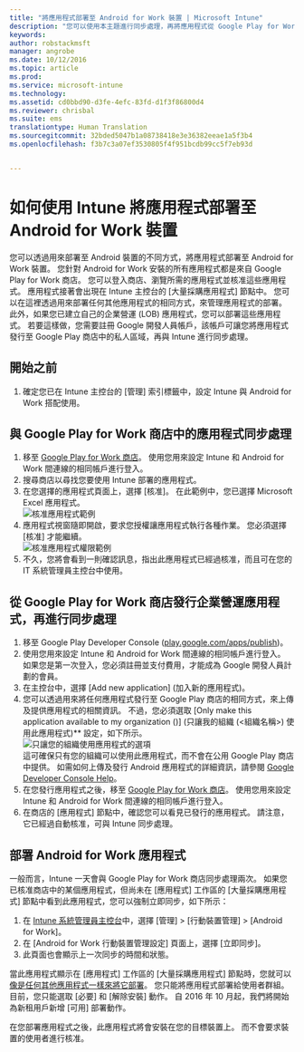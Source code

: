 ```yaml
---
title: "將應用程式部署至 Android for Work 裝置 | Microsoft Intune"
description: "您可以使用本主題進行同步處理，再將應用程式從 Google Play for Work 商店部署至Android for Work 裝置。"
keywords: 
author: robstackmsft
manager: angrobe
ms.date: 10/12/2016
ms.topic: article
ms.prod: 
ms.service: microsoft-intune
ms.technology: 
ms.assetid: cd0bbd90-d3fe-4efc-83fd-d1f3f86800d4
ms.reviewer: chrisbal
ms.suite: ems
translationtype: Human Translation
ms.sourcegitcommit: 32bded5047b1a08738418e3e36382eeae1a5f3b4
ms.openlocfilehash: f3b7c3a07ef3530805f4f951bcdb99cc5f7eb93d


---
```


# 如何使用 Intune 將應用程式部署至 Android for Work 裝置

您可以透過用來部署至 Android 裝置的不同方式，將應用程式部署至 Android for Work 裝置。 您針對 Android for Work 安裝的所有應用程式都是來自 Google Play for Work 商店。 您可以登入商店、瀏覽所需的應用程式並核准這些應用程式。
應用程式接著會出現在 Intune 主控台的 [大量採購應用程式] 節點中。 您可以在這裡透過用來部署任何其他應用程式的相同方式，來管理應用程式的部署。
此外，如果您已建立自己的企業營運 (LOB) 應用程式，您可以部署這些應用程式。 若要這樣做，您需要註冊 Google 開發人員帳戶，該帳戶可讓您將應用程式發行至 Google Play 商店中的私人區域，再與 Intune 進行同步處理。

## 開始之前

1. 確定您已在 Intune 主控台的 [管理] 索引標籤中，設定 Intune 與 Android for Work 搭配使用。

## 與 Google Play for Work 商店中的應用程式同步處理


1. 移至 [Google Play for Work 商店](https://play.google.com/work)。 使用您用來設定 Intune 和 Android for Work 間連線的相同帳戶進行登入。
2. 搜尋商店以尋找您要使用 Intune 部署的應用程式。
3. 在您選擇的應用程式頁面上，選擇 [核准]。 在此範例中，您已選擇 Microsoft Excel 應用程式。<br>
  ![核准應用程式範例](/intune/deploy-use/media/approve.png)
4. 應用程式視窗隨即開啟，要求您授權讓應用程式執行各種作業。 您必須選擇 [核准] 才能繼續。<br>
  ![核准應用程式權限範例](/intune/deploy-use/media/approve-app-permissions.png)
5. 不久，您將會看到一則確認訊息，指出此應用程式已經過核准，而且可在您的 IT 系統管理員主控台中使用。 

## 從 Google Play for Work 商店發行企業營運應用程式，再進行同步處理 

1. 移至 Google Play Developer Console ([play.google.com/apps/publish](play.google.com/apps/publish))。
2. 使用您用來設定 Intune 和 Android for Work 間連線的相同帳戶進行登入。 如果您是第一次登入，您必須註冊並支付費用，才能成為 Google 開發人員計劃的會員。
3. 在主控台中，選擇 [Add new application] (加入新的應用程式)。
4. 您可以透過用來將任何應用程式發行至 Google Play 商店的相同方式，來上傳及提供應用程式的相關資訊。 不過，您必須選取 [Only make this application available to my organization (<organization name>)] (只讓我的組織 (<組織名稱>) 使用此應用程式)** 設定，如下所示。<br>
  ![只讓您的組織使用應用程式的選項](/intune/deploy-use/media/restrict.png)<br>
這可確保只有您的組織可以使用此應用程式，而不會在公用 Google Play 商店中提供。
如需如何上傳及發行 Android 應用程式的詳細資訊，請參閱 [Google Developer Console Help](https://support.google.com/googleplay/android-developer/answer/113469)。
5. 在您發行應用程式之後，移至 [Google Play for Work 商店](https://play.google.com/work)。 使用您用來設定 Intune 和 Android for Work 間連線的相同帳戶進行登入。 
6. 在商店的 [應用程式] 節點中，確認您可以看見已發行的應用程式。 請注意，它已經過自動核准，可與 Intune 同步處理。

## 部署 Android for Work 應用程式

一般而言，Intune 一天會與 Google Play for Work 商店同步處理兩次。 如果您已核准商店中的某個應用程式，但尚未在 [應用程式] 工作區的 [大量採購應用程式] 節點中看到此應用程式，您可以強制立即同步，如下所示：

1. 在 [Intune 系統管理員主控台](https://manage.microsoft.com)中，選擇 [管理] > [行動裝置管理] > [Android for Work]。
2. 在 [Android for Work 行動裝置管理設定] 頁面上，選擇 [立即同步]。
3. 此頁面也會顯示上一次同步的時間和狀態。

當此應用程式顯示在 [應用程式] 工作區的 [大量採購應用程式] 節點時，您就可以[像是任何其他應用程式一樣來將它部署](deploy-apps-in-microsoft-intune.md)。 您只能將應用程式部署給使用者群組。 目前，您只能選取 [必要] 和 [解除安裝] 動作。 自 2016 年 10 月起，我們將開始為新租用戶新增 [可用] 部署動作。 

在您部署應用程式之後，此應用程式將會安裝在您的目標裝置上。 而不會要求裝置的使用者進行核准。



<!--HONumber=Oct16_HO2-->


